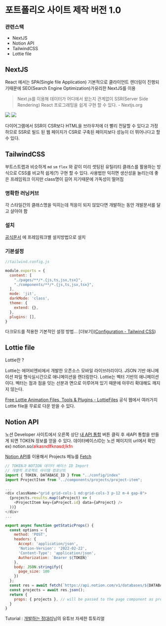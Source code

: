 # 포트폴리오 사이트 제작 버전 1.0

### 관련스택

* NextJS
* Notion API
* TailwindCSS
* Lottie file



## NextJS 

React 에서는 SPA(Single file Application) 기본적으로 클라이언트 렌더링이 진행되기때문에 SEO(Search Engine Optimization)가유리한 NextJS를 이용



> Next.js를 이용해 데이터가 어디에서 왔는지 관계없이 SSR(Server Side Rendering) React 프로그래밍을 쉽게 구현 할 수 있다. - Nextjs.org

<img src="https://blog.logrocket.com/wp-content/uploads/2019/06/ssr-explanation.png">



<img src="https://blog.logrocket.com/wp-content/uploads/2019/06/csr-explanation.png">

다이어그램에서 SSR이 CSR보다 HTML을 브라우저에 더 빨리 전달할 수 있다고 가정하므로 SSR로 빌드 된 웹 페이지가 CSR로 구축된 페이지보다 성능이 더 뛰어나다고 할 수 있다.

## TailwindCSS

부트스트랩과 비슷하게 `md` `sm` `flex` 와 같이 미리 셋팅된 유틸리티 클래스를 활용하는 방식으로 CSS를 비교적 쉽게(?) 구현 할 수 있다. 사용법만 익히면 생산성을 늘리는데 좋은 프레임워크 이지만 class명이 길어 지기때문에 가독성이 떨어짐

### 명확한 러닝커브

각 스타일간의 클래스명을 익히는데 적응이 되지 않았다면 개발하는 동안 개발문서를 달고 살아야 함

### 설치

[공식문서](https://tailwindcss.com/docs/installation/framework-guides) 에 프레임워크별 설치방법으로 설치

### 기본설정

```javascript
//tailwind.config.js

module.exports = {
  content: [
    "./pages/**/*.{js,ts,jsx,tsx}",
    "./components/**/*.{js,ts,jsx,tsx}",
  ],
  mode: 'jit',
  darkMode: 'class',
  theme: {
    extend: {},
  },
  plugins: [],
}
```

다크모드를 적용한 기본적인 설정 방법... [더보기]([Configuration - Tailwind CSS](https://tailwindcss.com/docs/configuration))

## Lottie file

Lottie란 ?

Lottie는 에어비엔비에서 개발한 오픈소스 모바일 라이브러리이다. JSON 기반 애니메이션 파일 형식실시간으로 애니메이션을 랜더링한다. Lottie는 벡터 기반의 애니메이션이다. 벡터는 점과 점을 잇는 선분과 면으로 이루어져 있기 때문에 아무리 확대해도 깨지지 않는다.

[Free Lottie Animation Files, Tools & Plugins - LottieFiles](https://lottiefiles.com/) 공식 웹에서 여러가지 Lottie file을 무료로 다운 받을 수 있다.



## Notion API

노션 Developer 사이트에서 오른쪽 상단 [내 API 통합](https://www.notion.so/my-integrations) 버튼 클릭 후 새API 통합을 만들게 되면 TOKEN 정보를 얻을 수 있다.
데이터베이스ID는 노션 페이지의 url에서 확인 ex) notion.so/<span style="color:red">alkasndlfknasd;lkfn</span>

[Notion API](https://developers.notion.com/reference/retrieve-a-database)를 이용해서 Projects 메뉴를 [Fetch](https://nextjs.org/docs/basic-features/data-fetching/get-server-side-props)  

```javascript
// TOKEN과 NOTION 데이터 베이스 ID Import
// 개별적 프로젝트 아이템 컴포넌트
import { TOKEN, DATABASE_ID } from "../config/index"
import ProjectItem from "../components/projects/project-item";

...
<div className="grid grid-cols-1 md:grid-cols-3 p-12 m-4 gap-8">
  {projects.results.map((aProject) => (
    <ProjectItem key={aProject.id} data={aProject} />
  ))}
</div>
...

export async function getStaticProps() {
  const options = {
    method: 'POST',
    headers: {
      Accept: 'application/json',
      'Notion-Version': '2022-02-22',
      'Content-Type': 'application/json',
      Authorization: `Bearer ${TOKEN}`
    },
    body: JSON.stringify({
      page_size: 100
    })
  };
  const res = await fetch(`https://api.notion.com/v1/databases/${DATABASE_ID}/query`, options)
  const projects = await res.json();
  return {
    props: { projects }, // will be passed to the page component as props
  }
}
```



Tutorial : [개발하는 정대리](https://youtu.be/KvoFvmu5eRo )님의 유튜브 자세한 튜토리얼 

<script setup>
import Comment from '/docs/.vuepress/components/Comment.vue'
</script>
<Comment />